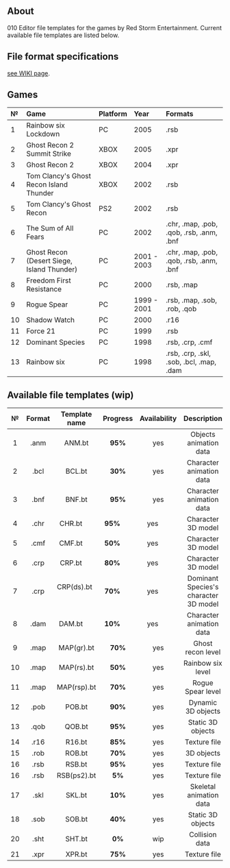 ## About

010 Editor file templates for the games by Red Storm Entertainment. Current available file templates are listed below.

## File format specifications

[see WIKI page](https://github.com/AlexKimov/010Editor-Templates-GR/wiki).

## Games

| №     | Game | Platform | Year | Formats |
| :--- | :-- | :------ | :------ | :------ |
| 1 | Rainbow six Lockdown | PC | 2005 | .rsb |
| 2 | Ghost Recon 2 Summit Strike | XBOX | 2005  | .xpr |
| 3 | Ghost Recon 2 | XBOX | 2004  | .xpr |
| 4 | Tom Clancy's Ghost Recon Island Thunder | XBOX | 2002  | .rsb |
| 5 | Tom Clancy's Ghost Recon | PS2 | 2002  | .rsb |
| 6 | The Sum of All Fears | PC  |2002 | .chr, .map, .pob, .qob, .rsb, .anm, .bnf  |
| 7 | Ghost Recon (Desert Siege, Island Thunder) | PC |2001 - 2003 | .chr, .map, .pob, .qob, .rsb, .anm, .bnf  |
| 8 | Freedom First Resistance  | PC | 2000  | .rsb, .map |
| 9 | Rogue Spear | PC |1999 - 2001  | .rsb, .map, .sob, .rob, .qob |
| 10 | Shadow Watch  | PC | 2000  | .r16  |
| 11 | Force 21  | PC | 1999  | .rsb  |
| 12 | Dominant Species  |  PC | 1998 | .rsb, .crp, .cmf  |
| 13 | Rainbow six | PC | 1998 |  .rsb, .crp, .skl, .sob, .bcl, .map, .dam  |

## Available file templates (wip)

| № | Format       | Template name     | Progress     | Availability | Description |
| :---: | :---------: | :-----------: | :----------: | :----------: | :----------: |
| 1 | .anm        | ANM.bt        | **95%**      | yes          | Objects animation data |
| 2 | .bcl        | BCL.bt        | **30%**      | yes          | Character animation data |
| 3 | .bnf        | BNF.bt        | **95%**      | yes          | Character animation data |
| 4 | .chr        | CHR.bt        | **95%**      | yes          | Character 3D model |
| 5 | .cmf        | CMF.bt        | **50%**      | yes          | Character 3D model |
| 6 | .crp        | CRP.bt        | **80%**      | yes          | Character 3D model |
| 7 | .crp        | CRP(ds).bt    | **70%**      | yes          | Dominant Species's character 3D model |
| 8 | .dam        | DAM.bt        | **10%**      | yes          | Character animation data |
| 9 | .map        | MAP(gr).bt    | **70%**      | yes          | Ghost recon level |
| 10 | .map       | MAP(rs).bt    | **50%**      | yes          | Rainbow six level |
| 11 | .map       | MAP(rsp).bt   | **70%**      | yes          | Rogue Spear level |
| 12 | .pob       | POB.bt        | **90%**      | yes          | Dynamic 3D objects |
| 13 | .qob       | QOB.bt        | **95%**      | yes          | Static 3D objects |
| 14 | .r16       | R16.bt        | **85%**      | yes          | Texture file |
| 15 | .rob       | ROB.bt        | **70%**      | yes          | 3D objects |
| 16 | .rsb       | RSB.bt        | **95%**      | yes          | Texture file |
| 16 | .rsb       | RSB(ps2).bt        | **5%**      | yes          | Texture file |
| 17 | .skl       | SKL.bt        | **10%**      | yes          | Skeletal animation data |
| 18 | .sob       | SOB.bt        | **40%**      | yes          | Static 3D objects |
| 20 | .sht       | SHT.bt        | **0%**       | wip          | Collision data |
| 21 | .xpr       | XPR.bt        | **75%**      | yes          | Texture file |
